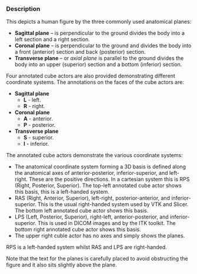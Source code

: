 ### Description

This depicts a human figure by the three commonly used anatomical planes:

- **Sagittal plane** – is perpendicular to the ground divides the body into a left section and a right section.
- **Coronal plane** – is perpendicular to the ground and divides the body into a front (anterior) section and back (posterior) section.
- **Transverse plane** – or *axial plane* is parallel to the ground  divides the body into an upper (superior) section and a bottom (inferior) section.

Four annotated cube actors are also provided demonstrating different coordinate systems.
The annotations on the faces of the cube actors are:

- **Sagittal plane**
    - **L** - left.
    - **R** - right.
- **Coronal plane**
    - **A** - anterior.
    - **P** - posterior.
- **Transverse plane**
    - **S** - superior.
    - **I** - inferior.
    
The annotated cube actors demonstrate the various coordinate systems:
- The anatomical coordinate system forming a 3D basis is defined along the anatomical axes of anterior-posterior, inferior-superior, and left-right. These are the positive directions. In a cartesian system this is RPS (Right, Posterior, Superior). The top-left annotated cube actor shows this basis, this is a left-handed system.
- RAS (Right, Anterior, Superior), left-right, posterior-anterior, and inferior-superior. This is the usual right-handed system used by VTK and Slicer.
The bottom left annotated cube actor shows this basis.
- LPS (Left, Posterior, Superior), right-left, anterior-posterior, and inferior-superior. This is used in DICOM images and by the ITK toolkit.
The bottom right annotated cube actor shows this basis.
- The upper right cuble actor has no axes and simply shows the planes.

RPS is a left-handed system whilst RAS and LPS are right-handed.

Note that the text for the planes is carefully placed to avoid obstructing the figure and it also sits slightly above the plane.
 